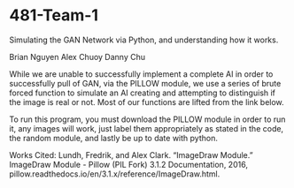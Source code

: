 # 481-Team-1

Simulating the GAN Network via Python, and understanding how it works.

Brian Nguyen
Alex Chuoy
Danny Chu

While we are unable to successfully implement a complete AI in order to successfully pull of GAN, via the PILLOW module, we use a series of brute forced function to simulate an AI creating and attempting to distinguish if the image is real or not. Most of our functions are lifted from the link below.

 To run this program, you must download the PILLOW module in order to run it, any images will work, just label them appropriately as stated in the code, the random module, and lastly be up to date with python.

Works Cited:
Lundh, Fredrik, and Alex Clark. “ImageDraw Module.” ImageDraw Module - Pillow 
  (PIL Fork) 3.1.2 Documentation, 2016,
  pillow.readthedocs.io/en/3.1.x/reference/ImageDraw.html.
